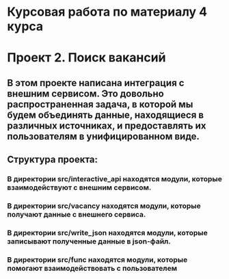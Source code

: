 # Курсовая работа по материалу 4 курса  
# Проект 2. Поиск вакансий
## В этом проекте написана интеграция с внешним сервисом. Это довольно распространенная задача, в которой мы будем объединять данные, находящиеся в различных источниках, и предоставлять их пользователям в унифицированном виде.
## Структура проекта:
### В директории src/interactive_api находятся модули, которые взаимодействуют с внешним сервисом.
### В директории src/vacancy находятся модули, которые получают данные с внешнего сервиса.
### В директории src/write_json находятся модули, которые записывают полученные данные в json-файл.
### В директории src/func находятся модули, которые помогают взаимодействовать с пользователем